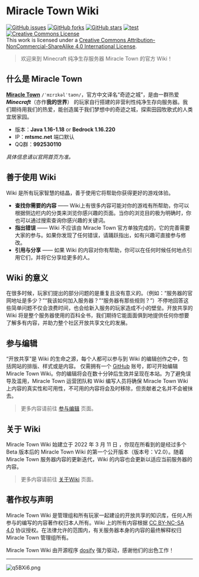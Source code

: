 # **Miracle Town Wiki** 
[![GitHub issues](https://img.shields.io/github/issues/Miracle-Town/wiki?style=flat-square)](https://github.com/Miracle-Town/wiki/issues)  [![GitHub forks](https://img.shields.io/github/forks/Miracle-Town/wiki?style=flat-square)](https://github.com/Miracle-Town/wiki/network)  [![GitHub stars](https://img.shields.io/github/stars/Miracle-Town/wiki?style=flat-square)](https://github.com/Miracle-Town/wiki/stargazers)  [![test](https://img.shields.io/badge/game-Minecraft-orange?style=flat-square&logo=appveyor)](https://minecraft.net/)
<a rel="license" href="http://creativecommons.org/licenses/by-nc-sa/4.0/"><img alt="Creative Commons License" style="border-width:0" src="https://i.creativecommons.org/l/by-nc-sa/4.0/88x31.png" /></a><br />This work is licensed under a <a rel="license" href="http://creativecommons.org/licenses/by-nc-sa/4.0/">Creative Commons Attribution-NonCommercial-ShareAlike 4.0 International License</a>.

> 欢迎来到 Minecraft 纯净生存服务器 Miracle Town 的官方 Wiki！
## **什么是 Miracle Town**

<u>**Miracle Town**</u> `/ˈmɪrɪkəlˈtaʊn/`，官方中文译名“奇迹之城”，是由一群热爱 ***Minecraft***（亦作**我的世界**） 的玩家自行搭建的非营利性纯净生存向服务器。我们期待用我们的热爱，能创造属于我们梦想中的奇迹之城，探索田园牧歌式的人类宜居家园。
- 版本：**Java 1.16-1.18** or **Bedrock 1.16.220**
- IP：**mtsmc.net** 端口默认
- QQ群：**992530110**

*具体信息请以官网首页为准。*

## **善于使用 Wiki**
Wiki 是所有玩家智慧的结晶，善于使用它将帮助你获得更好的游戏体验。
- **查找你需要的内容** —— Wiki上有很多内容可能对你的游戏有所帮助，你可以根据侧边栏内的分类来浏览你感兴趣的页面。当你的浏览目的极为明确时，你也可以通过搜索查询你感兴趣的关键词。
- **指出错误** —— Wiki 不应该由 Miracle Town 官方单独完成的，它的完善需要大家的参与。如果你发现了任何错误，请踊跃指出，如有兴趣可直接参与修改。
- **引用与分享** —— 如果 Wiki 的内容对你有帮助，你可以在任何时候任何地点引用它们，并将它分享给更多的人。

## **Wiki 的意义**
在很多时候，玩家们提出的部分问题的是重复且没有意义的。（例如：“服务器的官网地址是多少？”“我该如何加入服务器？”“服务器有那些规则？”）不停地回答这些简单问题不仅会浪费时间，也会给新入服务的玩家造成不小的壁垒。开放共享的 Wiki 将是整个服务器使用的百科全书，我们期待它能面面俱到地提供任何你想要了解多有内容，并助力整个社区开放共享文化的发展。

## **参与编辑**
“开放共享”是 Wiki 的生命之源，每个人都可以参与到 Wiki 的编辑创作之中，包括网站的排版、样式或是内容。
仅需拥有一个 [GitHub](//github.com) 账号，即可开始编辑 Miracle Town Wiki。你的编辑将会在数十分钟后生效并呈现在本站。为了避免误导及滥用，Miracle Town 运营团队和 Wiki 编写人员将确保 Miracle Town Wiki 上内容的真实性和可用性，不可用的内容将会及时移除，但贡献者之名并不会被抹去。
> 更多内容请前往 [参与编辑](join-edite.md) 页面。

## **关于 Wiki**
Miracle Town Wiki 始建立于 2022 年 3 月 11 日 ，你现在所看到的是经过多个 Beta 版本后的 Miracle Town Wiki 的第一个公开版本（版本号：V2.0）。随着 Miracle Town 服务器内容的更新迭代，Wiki 的内容也会更新以适应当前服务器的内容。

> 更多内容请前往 [关于Wiki](about.md) 页面。

## **著作权与声明**
Miracle Town Wiki 是管理组和所有玩家一起建设的开放共享的知识库，任何人所参与的编写的内容著作权归本人所有。Wiki 上的所有内容根据 [CC BY-NC-SA 4.0](https://creativecommons.org/licenses/by-nc-sa/4.0/) 协议授权。在法律允许的范围内，有关服务器本身的内容的最终解释权归 Miracle Town 管理组所有。

Miracle Town Wiki 由开源程序 [dosify](https://docsify.js.org/#/) 强力驱动，感谢他们的出色工作！


***
![q5BXi6.png](https://s1.ax1x.com/2022/04/01/q5BXi6.png ':size=80%')

